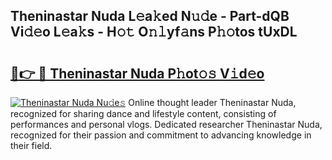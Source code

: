 ## Theninastar Nuda L𝚎a𝚔ed N𝚞𝚍e - Part-dQB Vi𝚍𝚎o L𝚎a𝚔s - H𝚘𝚝 O𝚗𝚕yf𝚊ns P𝚑𝚘tos tUxDL

# <h2><a href="http://kfcd49n.oniu.top/?m=Theninastar+Nuda">🔗👉 🔴 Theninastar Nuda P𝚑ot𝚘𝚜 V𝚒d𝚎o</a></h2>

[![Theninastar Nuda Nu𝚍e𝚜](https://i.imgur.com/0qMVB7G.gif)](http://kfcd49n.oniu.top/?m=Theninastar+Nuda)
Online thought leader Theninastar Nuda, recognized for sharing dance and lifestyle content, consisting of performances and personal vlogs. Dedicated researcher Theninastar Nuda, recognized for their passion and commitment to advancing knowledge in their field.  
